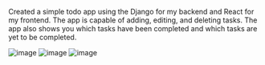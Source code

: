 Created a simple todo app using the Django for my backend and React for my frontend. The app is capable of adding, editing, and deleting tasks. The app also shows you which tasks have been completed and which tasks are yet to be completed.

![image](https://github.com/user-attachments/assets/95d58682-ca30-4a85-97d5-5af807964f43)
![image](https://github.com/user-attachments/assets/12642ad2-2c47-4be8-9b74-27a596e3accf)
![image](https://github.com/user-attachments/assets/abc53b9e-34ce-442a-9326-8ed0c8ca0416)




